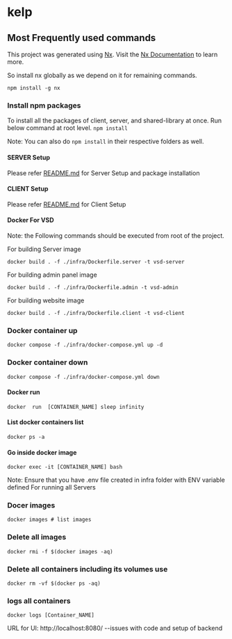 # kelp

## Most Frequently used commands

This project was generated using [Nx](https://nx.dev). Visit the [Nx Documentation](https://nx.dev) to learn more.

So install nx globally as we depend on it for remaining commands.

`npm install -g nx`

### Install npm packages

To install all the packages of client, server, and shared-library at once. Run below command at root level.
`npm install`

Note: You can also do `npm install` in their respective folders as well.

#### SERVER Setup

Please refer [README.md](server/README.md) for Server Setup and package installation

#### CLIENT Setup

Please refer [README.md](client/README.md) for Client Setup

#### Docker For VSD

Note: the Following commands should be executed from root of the project.

For building Server image

```shell
docker build . -f ./infra/Dockerfile.server -t vsd-server
```

For building admin panel image

```shell
docker build . -f ./infra/Dockerfile.admin -t vsd-admin
````

For building website image

```shell
docker build . -f ./infra/Dockerfile.client -t vsd-client
```

### Docker container up
```shell
docker compose -f ./infra/docker-compose.yml up -d
```

### Docker container down
```shell
docker compose -f ./infra/docker-compose.yml down
```

#### Docker run
```shell
docker  run  [CONTAINER_NAME] sleep infinity
```
#### List docker containers list
```shell
docker ps -a
```

#### Go inside docker image
```shell
docker exec -it [CONTAINER_NAME] bash
```

Note: Ensure that you have .env file created in infra folder with ENV variable defined
For running all Servers

### Docer images
```shell list 
docker images # list images
```

### Delete all images
```shell list
docker rmi -f $(docker images -aq)
```

### Delete all containers including its volumes use
```shell list
docker rm -vf $(docker ps -aq)
```

### logs all containers
```shell list 
docker logs [Container_NAME]
```

URL for UI: http://localhost:8080/ --issues with code and setup of backend